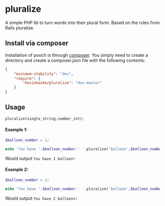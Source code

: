 # pluralize
A simple PHP lib to turn words into their plural form. Based on the rules from Rails pluralize.

## Install via composer
Installation of pooch is through [composer](https://getcomposer.org). You simply need to create a directory and create a composer.json
file with the following contents:
```json
{
	"minimum-stability": "dev",
	"require": {
		"kevinkaske/pluralize": "dev-master"
	}
}
```
## Usage
```php
pluralize(single_string,number_int);
```

#### Example 1:
```php
$balloon_number = 1;

echo 'You have '.$balloon_number.' '.pluralize('balloon',$balloon_number).'!';
```
Would output ```You have 1 balloon!```

#### Example 2:
```php
$balloon_number = 2;

echo 'You have '.$balloon_number.' '.pluralize('balloon',$balloon_number).'!';
```
Would output ```You have 2 balloons!```
